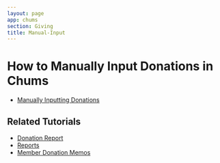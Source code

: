 ```yaml
---
layout: page
app: chums
section: Giving
title: Manual-Input
---
```


# How to Manually Input Donations in Chums

<div id="videoContainer">
  <ul id="playlist">
      <li class="active"><a href="/videos/chums/manual-input/output.mp4">Manually Inputting Donations</a></li>
  </ul>
</div>

## Related Tutorials

- <a href="/chums/donation-report.html">Donation Report</a>
- <a href="/chums/reports.html">Reports</a>
- <a href="/b1/portal/donations/memos.html">Member Donation Memos</a>
